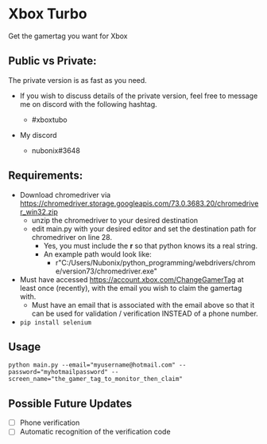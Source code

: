 
# Xbox Turbo
Get the gamertag you want for Xbox

## Public vs Private:
The private version is as fast as you need.

 - If you wish to discuss details of the private version, feel free to
   message me on discord with the following hashtag.
    - #xboxtubo
   
 - My discord
    - nubonix#3648

## Requirements:
 - Download chromedriver via https://chromedriver.storage.googleapis.com/73.0.3683.20/chromedriver_win32.zip
   - unzip the chromedriver to your desired destination
   - edit main.py with your desired editor and set the destination path for chromedriver on line 28.
     -  Yes, you must include the **r** so that python knows its a real string.
     - An example path would look like:
       - r"C:/Users/Nubonix/python_programming/webdrivers/chrome/version73/chromedriver.exe"
 - Must have accessed https://account.xbox.com/ChangeGamerTag at least
   once (recently), with the email you wish to claim the gamertag with.
   - Must have an email that is associated with the email above so that it can be used for validation / verification INSTEAD of a phone number.
 - `pip install selenium`
## Usage

    python main.py --email="myusername@hotmail.com" --password="myhotmailpassword" --screen_name="the_gamer_tag_to_monitor_then_claim"

## Possible Future Updates

 - [ ] Phone verification
 - [ ] Automatic recognition of the verification code
